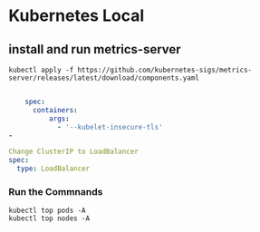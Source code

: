 
# Kubernetes Local 

## install and run metrics-server 

```shell
kubectl apply -f https://github.com/kubernetes-sigs/metrics-server/releases/latest/download/components.yaml

```

```yaml 

    spec:
      containers:
          args:
            - '--kubelet-insecure-tls'
- 
```

```yaml
Change ClusterIP to LoadBalancer
spec:
  type: LoadBalancer
```
### Run the Commnands 
```shell
kubectl top pods -A
kubectl top nodes -A

```